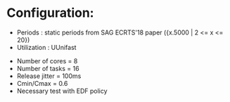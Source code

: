 # Configuration:

- Periods : static periods from SAG ECRTS'18 paper ({x.5000 | 2 <= x <= 20})          
- Utilization : UUnifast


* Number of cores = 8
* Number of tasks = 16
* Release jitter = 100ms
* Cmin/Cmax = 0.6
* Necessary test with EDF policy

